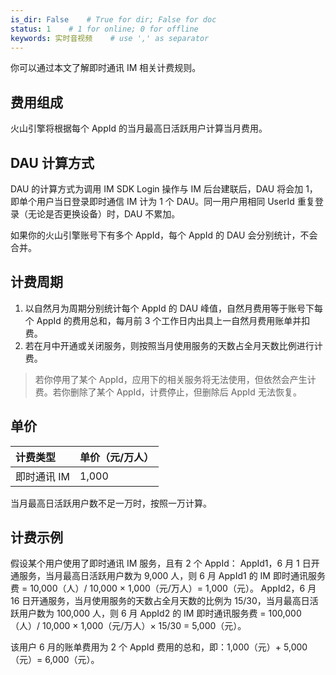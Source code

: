 ```yaml
---
is_dir: False    # True for dir; False for doc
status: 1    # 1 for online; 0 for offline
keywords: 实时音视频    # use ',' as separator
---
```


你可以通过本文了解即时通讯 IM 相关计费规则。

## 费用组成

火山引擎将根据每个 AppId 的当月最高日活跃用户计算当月费用。

## DAU 计算方式

DAU 的计算方式为调用 IM SDK Login 操作与 IM 后台建联后，DAU 将会加 1，即单个用户当日登录即时通信 IM 计为 1 个 DAU。同一用户用相同 UserId 重复登录（无论是否更换设备）时，DAU 不累加。

如果你的火山引擎账号下有多个 AppId，每个 AppId 的 DAU 会分别统计，不会合并。

## 计费周期

1. 以自然月为周期分别统计每个 AppId 的 DAU 峰值，自然月费用等于账号下每个 AppId 的费用总和，每月前 3 个工作日内出具上一自然月费用账单并扣费。
2. 若在月中开通或关闭服务，则按照当月使用服务的天数占全月天数比例进行计费。

> 若你停用了某个 AppId，应用下的相关服务将无法使用，但依然会产生计费。若你删除了某个 AppId，计费停止，但删除后 AppId 无法恢复。

## 单价

| **计费类型** | **单价（元/万人）** |
| :-- | :-- |
| 即时通讯 IM | 1,000 |

当月最高日活跃用户数不足一万时，按照一万计算。


## 计费示例

假设某个用户使用了即时通讯 IM 服务，且有 2 个 AppId：
AppId1，6 月 1 日开通服务，当月最高日活跃用户数为 9,000 人，则 6 月 AppId1 的 IM 即时通讯服务费 = 10,000（人）/ 10,000 × 1,000（元/万人）= 1,000（元）。
AppId2，6 月 16 日开通服务，当月使用服务的天数占全月天数的比例为 15/30，当月最高日活跃用户数为 100,000 人，则 6 月 AppId2 的 IM 即时通讯服务费 = 100,000（人）/ 10,000 × 1,000（元/万人）× 15/30 = 5,000（元）。

该用户 6 月的账单费用为 2 个 AppId 费用的总和，即：1,000（元）+ 5,000（元）= 6,000（元）。
